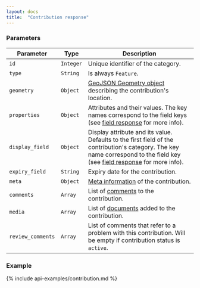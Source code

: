 ```yaml
---
layout: docs
title:  "Contribution response"
---
```


### Parameters

Parameter           | Type        | Description
--------------------|-------------|---------------------------------------------------------------------------------------
`id`                | `Integer`   | Unique identifier of the category.
`type`              | `String`    | Is always `Feature`.
`geometry`          | `Object`    | [GeoJSON Geometry object](http://geojson.org/geojson-spec.html#geometry-objects) describing the contribution's location.
`properties`        | `Object`    | Attributes and their values. The key names correspond to the field keys (see [field response](field-response.html) for more info).
`display_field`     | `Object`    | Display attribute and its value. Defaults to the first field of the contribution's category. The key name correspond to the field key (see [field response](field-response.html) for more info).
`expiry_field`      | `String`    | Expiry date for the contribution.
`meta`              | `Object`    | [Meta information](contribution-meta.html) of the contribution.
`comments`          | `Array`     | List of [comments](comment-response.html) to the contribution.
`media   `          | `Array`     | List of [documents](document-response.html) added to the contribution.
`review_comments`   | `Array`     | List of comments that refer to a problem with this contribution. Will be empty if contribution status is `active`.

### Example

{% include api-examples/contribution.md %}
